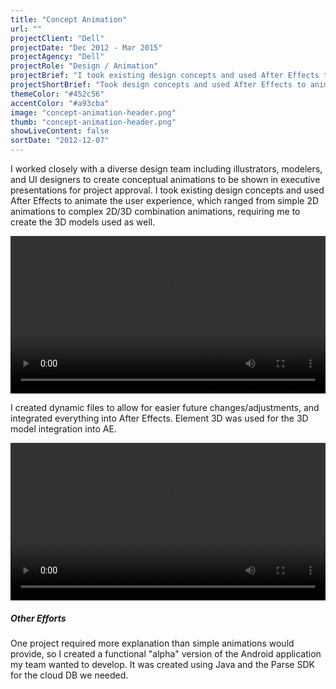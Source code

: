 ```yaml
---
title: "Concept Animation"
url: ""
projectClient: "Dell"
projectDate: "Dec 2012 - Mar 2015"
projectAgency: "Dell"
projectRole: "Design / Animation"
projectBrief: "I took existing design concepts and used After Effects to animate the user experience, which ranged from simple 2D animations to complex 2D/3D combination animations."
projectShortBrief: "Took design concepts and used After Effects to animate the user experience, ranging from 2D animations to complex 2D/3D animations."
themeColor: "#452c56"
accentColor: "#a93cba"
image: "concept-animation-header.png"
thumb: "concept-animation-header.png"
showLiveContent: false
sortDate: "2012-12-07"
---
```


I worked closely with a diverse design team including illustrators, modelers, and UI designers to create conceptual animations to be shown in executive presentations for project approval. I took existing design concepts and used After Effects to animate the user experience, which ranged from simple 2D animations to complex 2D/3D combination animations, requiring me to create the 3D models used as well.

<video width="100%" controls loop>
<source src="/conceptual-animation-dell-boot.mp4" type="video/mp4">
</video>

I created dynamic files to allow for easier future changes/adjustments, and integrated everything into After Effects. Element 3D was used for the 3D model integration into AE.

<video width="100%" controls loop>
<source src="/conceptual-animation-xps-13.mp4" type="video/mp4">
</video>

##### Other Efforts

One project required more explanation than simple animations would provide, so I created a functional "alpha" version of the Android application my team wanted to develop. It was created using Java and the Parse SDK for the cloud DB we needed.